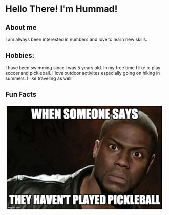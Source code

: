 # Hello There! I'm Hummad! 

## About me

I am always been interested in numbers and love to learn new skills. 

## Hobbies:
I have been swimming since I was 5 years old. In my free time I like to play soccer and pickleball. I love outdoor activites especially going on hiking in summers.
I like traveling as well!

## Fun Facts



<img src="images/Pickleball.webp">


